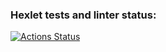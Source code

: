 ### Hexlet tests and linter status:
[![Actions Status](https://github.com/Zdesyatkov/frontend-project-44/actions/workflows/hexlet-check.yml/badge.svg)](https://github.com/Zdesyatkov/frontend-project-44/actions)